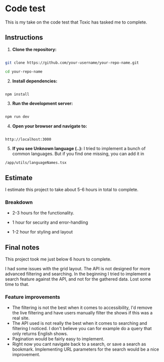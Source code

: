 
  

# Code test

  

This is my take on the code test that Toxic has tasked me to complete.

  

## Instructions

  

1.  **Clone the repository:**

```sh

git clone https://github.com/your-username/your-repo-name.git

cd your-repo-name

```

  

2.  **Install dependencies:**

```sh

npm install

```

  

3.  **Run the development server:**

```sh

npm run dev

```

  

4.  **Open your browser and navigate to:**

```

http://localhost:3000

```

  5.  **If you see Unknown language (..):**
I tried to implement a bunch of common languages. But if you find one missing, you can add it in  
```
/app/utils/languageNames.tsx
```


## Estimate

I estimate this project to take about 5-6 hours in total to complete.

  

### Breakdown

  

- 2-3 hours for the functionality.

  

- 1 hour for security and error-handling

  

- 1-2 hour for styling and layout

  

## Final notes

  

This project took me just below 6 hours to complete.

I had some issues with the grid layout.
The API is not designed for more advanced filtering and searching. In the beginning I tried to implement a search feature against the API, and not for the gathered data. Lost some time to that.

### Feature improvements
 - The filtering is not the best when it comes to accessibility, I'd remove the live filtering and have users manually filter the shows if this was a real site.
 - The API used is not really the best when it comes to searching and filtering I noticed. I don't believe you can for example do a query that only returns English shows.
 - Pagination would be fairly easy to implement.
 - Right now you cant navigate back to a search, or save a search as bookmark. Implementing URL parameters for the search would be a nice improvement.
